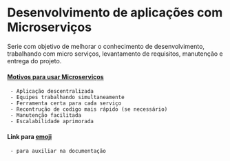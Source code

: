 # Desenvolvimento de aplicações com Microserviços
Serie com objetivo de melhorar o conhecimento de desenvolvimento, trabalhando com micro serviços, levantamento de requisitos, manutenção e entrega do projeto. 



#### [Motivos para usar Microserviços](https://github.com/FranciscoWallison/DESENVOLVIMENTO-DE-SISTEMAS-WEB)
```
 - Aplicação descentralizada
 - Equipes trabalhando simultaneamente
 - Ferramenta certa para cada serviço
 - Recontrução de codigo mais rápido (se necessário)
 - Manutenção facilitada
 - Escalabilidade aprimorada
``` 


#### Link para [emoji](https://gist.github.com/rxaviers/7360908)
```
 - para auxiliar na documentação
```
